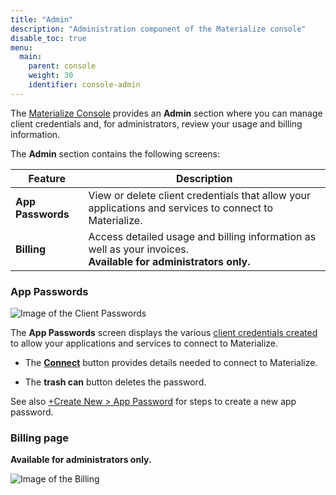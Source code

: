 ```yaml
---
title: "Admin"
description: "Administration component of the Materialize console"
disable_toc: true
menu:
  main:
    parent: console
    weight: 30
    identifier: console-admin
---
```


The [Materialize Console](https://console.materialize.com/) provides an
**Admin** section where you can manage client credentials and, for
administrators, review your usage and billing information.

The **Admin** section contains the following screens:

| Feature | Description |
|---------|-------------|
| **App Passwords** | View or delete client credentials that allow your applications and services to connect to Materialize. |
| **Billing** | Access detailed usage and billing information as well as your invoices. <br>**Available for administrators only.** |

### App Passwords

![Image of the Client Passwords](/images/console/console-passwords.png "Client passwords")

The **App Passwords** screen displays the various [client credentials
created](/console/create-new/#create-new-app-password) to allow your
applications and services to connect to Materialize.

- The [**Connect**](/console/connect/) button provides details needed to connect
to Materialize.

- The **trash can** button deletes the password.

See also [+Create New > App
Password](/console/create-new/#create-new-app-password) for steps to create a
new app password.

### Billing page

**Available for administrators only.**

![Image of the Billing](/images/console/console-billing.png "Usage and Billing")
